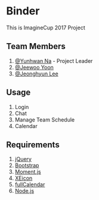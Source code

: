 # Binder
This is ImagineCup 2017 Project

## Team Members

1. [@Yunhwan Na](https://github.com/nayunhwan) - Project Leader
2. [@Jeewoo Yoon](https://github.com/yoonjeewoo)
3. [@Jeonghyun Lee](https://github.com/KorJeongHyeonLee)

## Usage

1. Login
2. Chat
3. Manage Team Schedule
4. Calendar

## Requirements

1. [jQuery](http://jquery.com/)
2. [Bootstrap](http://getbootstrap.com/)
3. [Moment.js](http://momentjs.com/)
4. [XEicon](http://xpressengine.github.io/XEIcon/)
5. [fullCalendar](https://fullcalendar.io)
6. [Node.js](https://nodejs.org)
